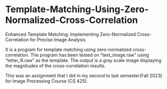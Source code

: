 # Template-Matching-Using-Zero-Normalized-Cross-Correlation
Enhanced Template Matching: Implementing Zero-Normalized Cross-Correlation for Precise Image Analysis

It is a program for template matching using zero-normalized cross-correlation. The program has been tested on “text_image.raw” using “letter_R.raw” as the template. The output is a gray scale image displaying the magnitudes of the cross-correlation results.

This was an assignment that I did in my second to last semester(Fall 2023) for Image Processing Course (CS 425).